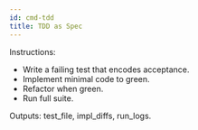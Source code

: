 ```yaml
---
id: cmd-tdd
title: TDD as Spec
---
```


Instructions:
- Write a failing test that encodes acceptance.
- Implement minimal code to green.
- Refactor when green.
- Run full suite.

Outputs: test_file, impl_diffs, run_logs.
